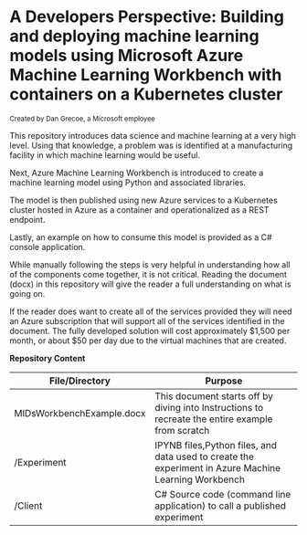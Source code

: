 # A Developers Perspective: Building and deploying machine learning models using Microsoft Azure Machine Learning Workbench with containers on a Kubernetes cluster
<sup>Created by Dan Grecoe, a Microsoft employee</sup>


This repository introduces data science and machine learning at a very high level. Using that knowledge, a problem was is identified at a manufacturing facility in which machine learning would be useful. 

Next, Azure Machine Learning Workbench is introduced to create a machine learning model using Python and associated libraries. 

The model is then published using new Azure services to a Kubernetes cluster hosted in Azure as a container and operationalized as a REST endpoint.

Lastly, an example on how to consume this model is provided as a C# console application. 

While manually following the steps is very helpful in understanding how all of the components come together, it is not critical. Reading the document (docx) in this repository will give the reader a full understanding on what is going on.

If the reader does want to create all of the services provided they will need an Azure subscription that will support all of the services identified in the document. The fully developed solution will cost approximately $1,500 per month, or about $50 per day due to the virtual machines that are created.  

**Repository Content**


File/Directory | Purpose
--- | --- 
MlDsWorkbenchExample.docx | This document starts off by diving into Instructions to recreate the entire example from scratch
/Experiment | IPYNB files,Python files, and data used to create the experiment in Azure Machine Learning Workbench 
/Client | C# Source code (command line application) to call a published experiment
